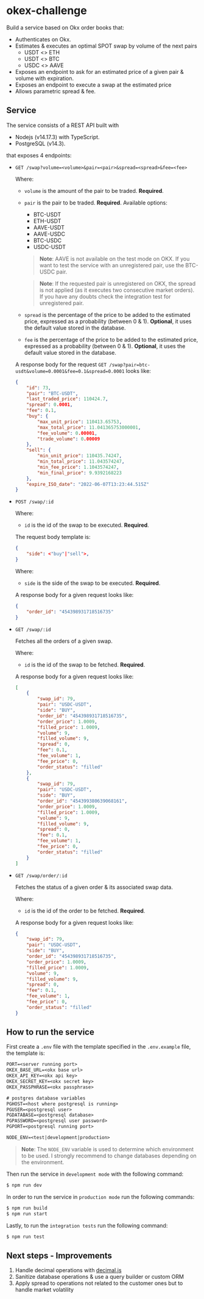 # okex-challenge

Build a service based on Okx order books that:

- Authenticates on Okx.
- Estimates & executes an optimal SPOT swap by volume of the next pairs
  - USDT <> ETH
  - USDT <> BTC
  - USDC <> AAVE
- Exposes an endpoint to ask for an estimated price of a given pair & volume with expiration.
- Exposes an endpoint to execute a swap at the estimated price
- Allows parametric spread & fee.

## Service

The service consists of a REST API built with

- Nodejs (v14.17.3) with TypeScript.
- PostgreSQL (v14.3).

that exposes 4 endpoints:

- `GET /swap?volume=<volume>&pair=<pair>&spread=<spread>&fee=<fee>`
  
  Where:

  - `volume` is the amount of the pair to be traded. **Required**.
  - `pair` is the pair to be traded. **Required**. Available options:
    - BTC-USDT
    - ETH-USDT
    - AAVE-USDT
    - AAVE-USDC
    - BTC-USDC
    - USDC-USDT
    > **Note**: AAVE is not available on the test mode on OKX. If you want to test the service with an unregistered pair, use the BTC-USDC pair.


    > **Note**: If the requested pair is unregistered on OKX, the spread is not applied (as it executes two consecutive market orders). If you have any doubts check the integration test for unregistered pair.

  - `spread` is the percentage of the price to be added to the estimated price, expressed as a probability (between 0 & 1). **Optional**, it uses the default value stored in the database.
  - `fee` is the percentage of the price to be added to the estimated price, expressed as a probability (between 0 & 1). **Optional**, it uses the default value stored in the database.


  A response body for the request ``GET /swap?pair=btc-usdt&volume=0.0001&fee=0.1&spread=0.0001`` looks like:
    ```json
    {
        "id": 73,
        "pair": "BTC-USDT",
        "last_traded_price": 110424.7,
        "spread": 0.0001,
        "fee": 0.1,
        "buy": {
            "max_unit_price": 110413.65753,
            "max_total_price": 11.041365753000001,
            "fee_volume": 0.00001,
            "trade_volume": 0.00009
        },
        "sell": {
            "min_unit_price": 110435.74247,
            "min_total_price": 11.043574247,
            "min_fee_price": 1.1043574247,
            "min_final_price": 9.9392168223
        },
        "expire_ISO_date": "2022-06-07T13:23:44.515Z"
    }
    ```

- `POST /swap/:id`

  Where:

  - `id` is the id of the swap to be executed. **Required**.

  The request body template is:

  ```JSON
  {
      "side": <"buy"|"sell">,
  }
  ```

  Where:

  - `side` is the side of the swap to be executed. **Required**.

  A response body for a given request looks like:

  ```JSON
  {
      "order_id": "454398931718516735"
  }
  ```

- `GET /swap/:id`
  
  Fetches all the orders of a given swap.

  Where: 
  - `id` is the id of the swap to be fetched. **Required**.

  A response body for a given request looks like:
    ```json
    [
        {
            "swap_id": 79,
            "pair": "USDC-USDT",
            "side": "BUY",
            "order_id": "454398931718516735",
            "order_price": 1.0009,
            "filled_price": 1.0009,
            "volume": 9,
            "filled_volume": 9,
            "spread": 0,
            "fee": 0.1,
            "fee_volume": 1,
            "fee_price": 0,
            "order_status": "filled"
        },
        {
            "swap_id": 79,
            "pair": "USDC-USDT",
            "side": "BUY",
            "order_id": "454399380639068161",
            "order_price": 1.0009,
            "filled_price": 1.0009,
            "volume": 9,
            "filled_volume": 9,
            "spread": 0,
            "fee": 0.1,
            "fee_volume": 1,
            "fee_price": 0,
            "order_status": "filled"
        }
    ]
    ```

- `GET /swap/order/:id`

    Fetches the status of a given order & its associated swap data.

    Where: 
    - `id` is the id of the order to be fetched. **Required**.
    
    A response body for a given request looks like:
    ```json
    {
        "swap_id": 79,
        "pair": "USDC-USDT",
        "side": "BUY",
        "order_id": "454398931718516735",
        "order_price": 1.0009,
        "filled_price": 1.0009,
        "volume": 9,
        "filled_volume": 9,
        "spread": 0,
        "fee": 0.1,
        "fee_volume": 1,
        "fee_price": 0,
        "order_status": "filled"
    }
    ```

## How to run the service

First create a `.env` file with the template specified in the `.env.example` file, the template is:

```txt
PORT=<server running port>
OKEX_BASE_URL=<okx base url>
OKEX_API_KEY=<okx api key>
OKEX_SECRET_KEY=<okx secret key>
OKEX_PASSPHRASE=<okx passphrase>

# postgres database variables
PGHOST=<host where postgresql is running>
PGUSER=<postgresql user>
PGDATABASE=<postgresql database>
PGPASSWORD=<postgresql user password>
PGPORT=<postgresql running port>

NODE_ENV=<test|development|production>
```
> **Note**: The `NODE_ENV` variable is used to determine which environment to be used. I strongly recommend to change databases depending on the environment.


Then run the service in `development mode` with the following command:
```bash
$ npm run dev
```

In order to run the service in `production mode` run the following commands:

```bash
$ npm run build
$ npm run start
```

Lastly, to run the `integration tests` run the following command:
```txt
$ npm run test
```

## Next steps - Improvements
1. Handle decimal operations with [decimal.js](https://github.com/MikeMcl/decimal.js)
2. Sanitize database operations & use a query builder or custom ORM
3. Apply spread to operations not related to the customer ones but to handle market volatility